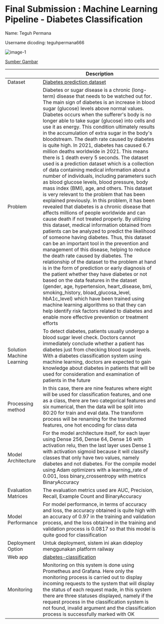 # Final Submission : Machine Learning Pipeline - Diabetes Classification
Name: Teguh Permana

Username dicoding: teguhpermana666

![image-1](https://user-images.githubusercontent.com/58927608/233813701-29ab0111-abf0-4020-a0d7-981e7d3fc3d4.png)

[Sumber Gambar](https://www.rsbudimedika.com/mengenal-risiko-penyakit-diabetes-dan-cara-mencegahnya/)

| | Description |
| ----------- | ----------- |
| Dataset | [Diabetes prediction dataset](https://www.kaggle.com/datasets/iammustafatz/diabetes-prediction-dataset) |
| Problem |Diabetes or sugar disease is a chronic (long-term) disease that needs to be watched out for. The main sign of diabetes is an increase in blood sugar (glucose) levels above normal values. Diabetes occurs when the sufferer's body is no longer able to take sugar (glucose) into cells and use it as energy. This condition ultimately results in the accumulation of extra sugar in the body's bloodstream. The death rate caused by diabetes is quite high. In 2021, diabetes has caused 6.7 million deaths worldwide in 2021. This means there is 1 death every 5 seconds. The dataset used is a prediction dataset which is a collection of data containing medical information about a number of individuals, including parameters such as blood glucose levels, blood pressure, body mass index (BMI), age, and others. This dataset is very relevant to the problem that has been explained previously. In this problem, it has been revealed that diabetes is a chronic disease that affects millions of people worldwide and can cause death if not treated properly. By utilizing this dataset, medical information obtained from patients can be analyzed to predict the likelihood of someone having diabetes. Thus, this dataset can be an important tool in the prevention and management of this disease, helping to reduce the death rate caused by diabetes. The relationship of the dataset to the problem at hand is in the form of prediction or early diagnosis of the patient whether they have diabetes or not based on the data features in the dataset (gender, age, hypertension, heart_disease, bmi, smoking_history, bload_glucosa_level, hbA1c_level) which have been trained using machine learning algorithms so that they can help identify risk factors related to diabetes and enable more effective prevention or treatment efforts|
| Solution Machine Learning | To detect diabetes, patients usually undergo a blood sugar level check. Doctors cannot immediately conclude whether a patient has diabetes just from checking blood sugar levels. With a diabetes classification system using machine learning, doctors are expected to gain knowledge about diabetes in patients that will be used for consideration and examination of patients in the future |
| Processing method | In this case, there are nine features where eight will be used for classification features, and one as a class, there are two categorical features and six numerical, then the data will be split into 80:20 for train and eval data. The transform process will be renaming for the transformed features, one hot encoding for class data |
| Model Architecture | For the model architecture itself, for each layer using Dense 256, Dense 64, Dense 16 with activation relu, then the last layer uses Dense 1 with activation sigmoid because it will classify classes that only have two values, namely diabetes and not diabetes. For the compile model using Adam optimizers with a learning_rate of 0.001, loss binary_crossentropy with metrics BinaryAccuracy |
| Evaluation Matrices |The evaluation metrics used are AUC, Precision, Recall, Example Count and BinaryAccuracy|
| Model Performance | For model performance, in terms of accuracy and loss, the accuracy obtained is quite high with an accuracy of 0.97 in the training and validation process, and the loss obtained in the training and validation process is 0.0817 so that this model is quite good for classification |
| Deployment Option | Untuk deployment, sistem ini akan dideploy menggunakan platform railway |
| Web app | [diabetes-classification](https://diabetes-classification-production.up.railway.app/v1/models/diabetes-classification-model/metadata)|
| Monitoring | Monitoring on this system is done using Prometheus and Grafana. Here only the monitoring process is carried out to display incoming requests to the system that will display the status of each request made, in this system there are three statuses displayed, namely if the request process in the classification system is not found, invalid argument and the classification process is successfully marked with OK |
